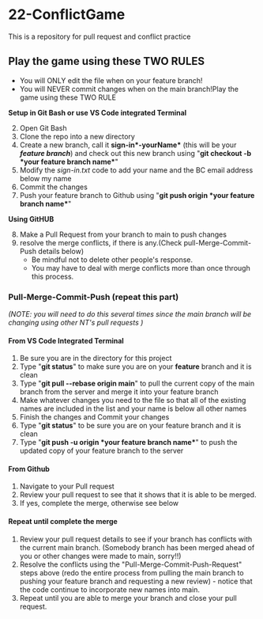 # 22-ConflictGame

This is a repository for pull request and conflict practice

## Play the game using these TWO RULES
- You will ONLY edit the file when on your feature branch!
- You will NEVER commit changes when on the main branch!Play the game using these TWO RULE

**Setup in Git Bash or use VS Code integrated Terminal**

2. Open Git Bash
3. Clone the repo into a new directory
4. Create a new branch, call it **sign-in\*-yourName\*** (this will be your ***feature branch***) and check out this new branch using "**git checkout -b \*your feature branch name\***"
5. Modify the *sign-in.txt* code to add your name and the BC email address below my name
6. Commit the changes
7. Push your feature branch to Github using "**git push origin \*your feature branch name\***"

**Using GitHUB**

8. Make a Pull Request from your branch to main to push changes
9. resolve the merge conflicts, if there is any.(Check pull-Merge-Commit-Push details below)
   * Be mindful not to delete other people's response.
   * You may have to deal with merge conflicts more than once through this process.

### Pull-Merge-Commit-Push (repeat this part)

*(NOTE: you will need to do this several times since the main branch will be changing using other NT's  pull requests )*

 #### From VS Code Integrated Terminal

1. Be sure you are in the directory for this project
2. Type "**git status**" to make sure you are on your  **feature** branch and it is clean
3. Type "**git pull --rebase origin main**" to pull the current copy of the main branch from the server and merge it into your feature branch
4. Make whatever changes you need to the file so that all of the existing names are included in the list and your name is below all other names
5. Finish the changes and Commit your changes
6. Type "**git status**" to be sure you are on your feature branch and it is clean
7. Type "**git push -u origin \*your feature branch name\***" to push the updated copy of your feature branch to the server

#### From Github

1. Navigate to your Pull request
2. Review your pull request to see that it shows that it is able to be merged.
3. If yes, complete the merge, otherwise see below

#### Repeat until complete the merge

1. Review your pull request details to see if your branch has conflicts with the current main branch. (Somebody branch has been merged ahead of you or other changes were made to main, sorry!!)
2. Resolve the conflicts using the "Pull-Merge-Commit-Push-Request" steps above (redo the entire process from pulling the main branch to pushing your feature branch and requesting a new review) - notice that the code continue to incorporate new names into main.
3. Repeat until you are able to merge your branch and close your pull request.
